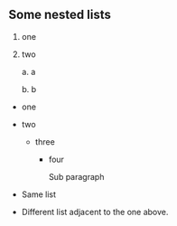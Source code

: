 ## Some nested lists

1. one

2. two

    a. a

    b. b

- one

- two

    - three

        - four

          Sub paragraph

- Same list

- Different list adjacent to the one above.
